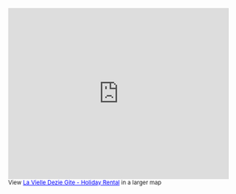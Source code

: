 <iframe width="450" height="350" frameborder="0" scrolling="no" marginheight="0" marginwidth="0" src="http://maps.google.com/maps?f=d&amp;source=s_d&amp;saddr=Bergerac-Roumani%C3%A8re+Airport+%4044.824444,0.520556&amp;daddr=La+Vielle+Dezie&amp;hl=en&amp;geocode=FXz3qwIdbPEHAA%3BFZUOrwId7TkMACFF5RtBeXUG8g&amp;aq=&amp;sll=44.948277,0.623474&amp;sspn=0.548174,1.196136&amp;vpsrc=6&amp;doflg=ptk&amp;mra=ls&amp;ie=UTF8&amp;ll=44.928665,0.65718&amp;spn=0.20569,0.28896&amp;t=m&amp;output=embed"></iframe><br /><small>View <a href="http://maps.google.com/maps?f=d&amp;source=embed&amp;saddr=Bergerac-Roumani%C3%A8re+Airport+%4044.824444,0.520556&amp;daddr=La+Vielle+Dezie&amp;hl=en&amp;geocode=FXz3qwIdbPEHAA%3BFZUOrwId7TkMACFF5RtBeXUG8g&amp;aq=&amp;sll=44.948277,0.623474&amp;sspn=0.548174,1.196136&amp;vpsrc=6&amp;doflg=ptk&amp;mra=ls&amp;ie=UTF8&amp;ll=44.928665,0.65718&amp;spn=0.20569,0.28896&amp;t=m" style="color:#0000FF;text-align:left">La Vielle Dezie Gite - Holiday Rental</a> in a larger map</small>